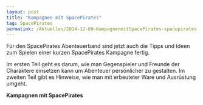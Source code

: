 ```yaml
---
layout: post
title: "Kampagnen mit SpacePirates"
tag: SpacePirates
permalink: /Aktuelles/2014-12-09-KampagnenmitSpacePirates-spacepirates
---
```


Für den SpacePirates Abenteuerband sind jetzt auch die Tipps und Ideen zum Spielen einer kurzen SpacePirates Kampagne fertig.

Im ersten Teil geht es darum, wie man Gegenspieler und Freunde der Charaktere einsetzen kann um Abenteuer persönlicher zu gestalten. Im zweiten Teil gibt es Hinweise, wie man mit erbeuteter Ware und Ausrüstung umgeht.

**Kampagnen mit SpacePirates**


